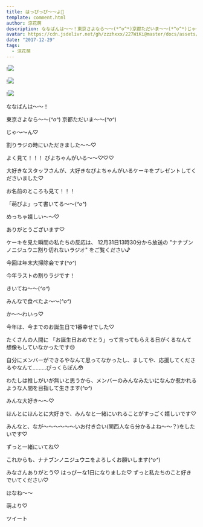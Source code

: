 ```yaml
---
title: はっぴっぴ〜〜よ🐥
template: comment.html
author: 涼花萌
description: ななばんは〜〜！東京さよなら〜〜(*^o^*)京都ただいま〜〜(*^o^*)じゃ〜〜ん♡割りラジの時にいただきました〜〜♡よく見て！！！ぴよちゃんがいる〜〜♡♡♡...
avatar: https://cdn.jsdelivr.net/gh/zzzhxxx/227WiKi@master/docs/assets/photo/avatar/moe.jpg
date: "2017-12-29"
tags:
  - 涼花萌
---
```


!![](https://cdn.jsdelivr.net/gh/227WiKi/227WiKi-image@master/blog-image/moe-2017-12-29_1.jpg)

!![](https://cdn.jsdelivr.net/gh/227WiKi/227WiKi-image@master/blog-image/moe-2017-12-29_2.jpg)

!![](https://cdn.jsdelivr.net/gh/227WiKi/227WiKi-image@master/blog-image/moe-2017-12-29_3.jpg)





ななばんは〜〜！


東京さよなら〜〜(*^o^*)
京都ただいま〜〜(*^o^*)





じゃ〜〜ん♡









割りラジの時にいただきました〜〜♡

よく見て！！！
ぴよちゃんがいる〜〜♡♡♡


大好きなスタッフさんが、大好きなぴよちゃんがいるケーキをプレゼントしてくださいました♡


お名前のところも見て！！！

「萌ぴよ」って書いてる〜〜(*^o^*)

めっちゃ嬉しい〜〜♡


ありがとうございます♡



ケーキを見た瞬間の私たちの反応は、
12月31日13時30分から放送の
"ナナブンノニジュウニ割り切れないラジオ"
をご覧ください♪

今回は年末大掃除会です(*^o^*)



今年ラストの割りラジです！


きいてね〜〜(*^o^*)




みんなで食べたよ〜〜(*^o^*)






か〜〜わいっ♡






今年は、今までのお誕生日で1番幸せでした♡

たくさんの人間に
「お誕生日おめでとう」って言ってもらえる日がくるなんて想像もしていなかったです😢


自分にメンバーができるやなんて思ってなかったし、ましてや、応援してくださるやなんて………ぴっくらぽん😳


わたしは推しがいが無いと思うから、メンバーのみんなみたいになんか惹かれるような人間を目指して生きます(*^o^*)






みんな大好き〜〜♡






ほんとにほんとに大好きで、みんなと一緒にいれることがすっごく嬉しいです♡


みんなと、なが〜〜〜〜〜〜いお付き合い(関西人なら分かるよね〜〜？)をしたいです♡

ずっと一緒にいてね♡



これからも、ナナブンノニジュウニをよろしくお願いします(*^o^*)





みなさんありがとう♡
はっぴーな1日になりました♡
ずっと私たちのこと好きでいてください♡


ほなね〜〜




萌より♡


ツイート



